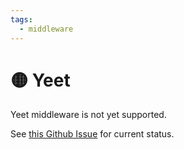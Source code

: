 ```yaml
---
tags:
  - middleware
---
```


# 🟡 Yeet

Yeet middleware is not yet supported.

See [this Github Issue](https://github.com/silverton-io/honeypot/issues/17) for current status.
